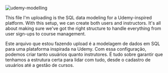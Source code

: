 ![udemy-modelling](https://github.com/juliogr4/udemy-sql/assets/102883494/4368bdc1-db8a-4d5d-9e44-7e996191a994)

This file I'm uploading is the SQL data modeling for a Udemy-inspired platform. With this setup, we can create both users and instructors. It's all about making sure we've got the right structure to handle everything from user sign-ups to course management. 


Este arquivo que estou fazendo upload é a modelagem de dados em SQL para uma plataforma inspirada na Udemy. Com essa configuração, podemos criar tanto usuários quanto instrutores. É tudo sobre garantir que tenhamos a estrutura certa para lidar com tudo, desde o cadastro de usuários até a gestão de cursos.
